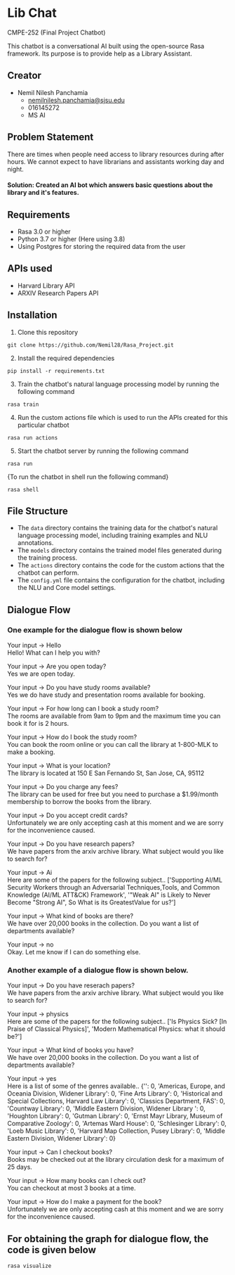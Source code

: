 # Lib Chat
CMPE-252 (Final Project Chatbot)

This chatbot is a conversational AI built using the open-source Rasa framework. Its purpose is to provide help as a Library Assistant.

## Creator
* Nemil Nilesh Panchamia
  * nemilnilesh.panchamia@sjsu.edu
  * 016145272
  * MS AI

## Problem Statement

There are times when people need access to library resources during after hours. We cannot expect to have librarians and assistants working day and night.

#### Solution: Created an AI bot which answers basic questions about the library and it's features.

## Requirements

- Rasa 3.0 or higher
- Python 3.7 or higher (Here using 3.8)
- Using Postgres for storing the required data from the user

## APIs used 

- Harvard Library API
- ARXIV Research Papers API

## Installation

1. Clone this repository

`git clone https://github.com/Nemil28/Rasa_Project.git`


2. Install the required dependencies

`pip install -r requirements.txt`


3. Train the chatbot's natural language processing model by running the following command

`rasa train`


4. Run the custom actions file which is used to run the APIs created for this particular chatbot

`rasa run actions`


5. Start the chatbot server by running the following command

`rasa run`


{To run the chatbot in shell run the following command}

`rasa shell`


## File Structure

- The `data` directory contains the training data for the chatbot's natural language processing model, including training examples and NLU annotations.
- The `models` directory contains the trained model files generated during the training process.
- The `actions` directory contains the code for the custom actions that the chatbot can perform.
- The `config.yml` file contains the configuration for the chatbot, including the NLU and Core model settings.

## Dialogue Flow

### One example for the dialogue flow is shown below

Your input ->  Hello                                                                                       
Hello! What can I help you with?

Your input ->  Are you open today?                                                                         
Yes we are open today.

Your input ->  Do you have study rooms available?                                                          
Yes we do have study and presentation rooms available for booking.

Your input ->  For how long can I book a study room?                                                       
The rooms are available from 9am to 9pm and the maximum time you can book it for is 2 hours.

Your input ->  How do I book the study room?                                                               
You can book the room online or you can call the library at 1-800-MLK to make a booking.

Your input ->  What is your location?                                                                      
The library is located at 150 E San Fernando St, San Jose, CA, 95112

Your input ->  Do you charge any fees?                                                                     
The library can be used for free but you need to purchase a $1.99/month membership to borrow the books from the library.

Your input ->  Do you accept credit cards?                                                                 
Unfortunately we are only accepting cash at this moment and we are sorry for the inconvenience caused.

Your input ->  Do you have research papers?                                                                
We have papers from the arxiv archive library. What subject would you like to search for?

Your input ->  Ai                                                                                          
Here are some of the papers for the following subject.. ['Supporting AI/ML Security Workers through an Adversarial Techniques,Tools, and Common Knowledge (AI/ML ATT&CK) Framework', '"Weak AI" is Likely to Never Become "Strong AI", So What is its GreatestValue for us?']

Your input ->  What kind of books are there?                                                               
We have over 20,000 books in the collection. Do you want a list of departments available?

Your input ->  no                                                                                          
Okay. Let me know if I can do something else.

### Another example of a dialogue flow is shown below.

Your input ->  Do you have reserach papers?                                                                
We have papers from the arxiv archive library. What subject would you like to search for?

Your input ->  physics                                                                                     
Here are some of the papers for the following subject.. ['Is Physics Sick? [In Praise of Classical Physics]', 'Modern Mathematical Physics: what it should be?']

Your input ->  What kind of books you have?                                                                
We have over 20,000 books in the collection. Do you want a list of departments available?

Your input ->  yes                                                                                         
Here is a list of some of the genres available.. {'': 0, 'Americas, Europe, and Oceania Division, Widener Library': 0, 'Fine Arts Library': 0, 'Historical and Special Collections, Harvard Law Library': 0, 'Classics Department, FAS': 0, 'Countway Library': 0, 'Middle Eastern Division, Widener Library ': 0, 'Houghton Library': 0, 'Gutman Library': 0, 'Ernst Mayr Library, Museum of Comparative Zoology': 0, 'Artemas Ward House': 0, 'Schlesinger Library': 0, 'Loeb Music Library': 0, 'Harvard Map Collection, Pusey Library': 0, 'Middle Eastern Division, Widener Library': 0}

Your input ->  Can I checkout books?                                                                       
Books may be checked out at the library circulation desk for a maximum of 25 days.

Your input ->  How many books can I check out?                                                             
You can checkout at most 3 books at a time.

Your input ->  How do I make a payment for the book?                                                       
Unfortunately we are only accepting cash at this moment and we are sorry for the inconvenience caused.
                                                                              

## For obtaining the graph for dialogue flow, the code is given below

`rasa visualize`
